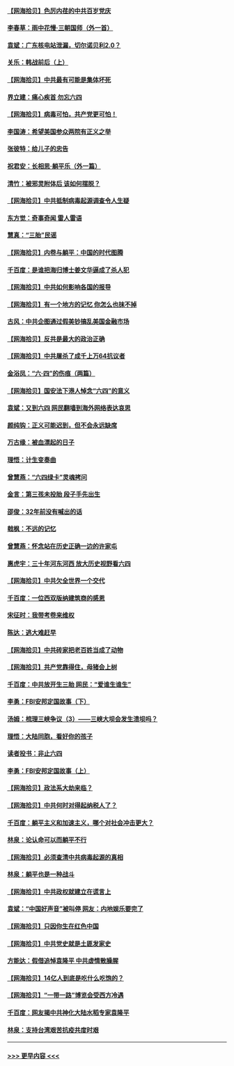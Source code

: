 #### [【网海拾贝】色厉内荏的中共百岁党庆](../pages/nsc993/n13025582.md?t=06171101) 
#### [李春草：雨中花慢‧三朝国师（外一首）](../pages/nsc993/n13025567.md?t=06171101) 
#### [袁斌：广东核电站泄漏，切尔诺贝利2.0？](../pages/nsc993/n13025475.md?t=06171101) 
#### [关乐：韩战前后（上）](../pages/nsc993/n13025387.md?t=06171101) 
#### [【网海拾贝】中共最有可能是集体坏死](../pages/nsc993/n13023101.md?t=06171101) 
#### [界立建：痛心疾首 勿忘六四](../pages/nsc993/n13022339.md?t=06171101) 
#### [【网海拾贝】病毒可怕，共产党更可怕！](../pages/nsc993/n13020728.md?t=06171101) 
#### [李国涛：希望美国参众两院有正义之举](../pages/nsc993/n13020674.md?t=06171101) 
#### [张彼特：给儿子的忠告](../pages/nsc993/n13018934.md?t=06171101) 
#### [祝君安：长相思‧躺平乐（外一篇）](../pages/nsc993/n13018923.md?t=06171101) 
#### [清竹：被邪灵附体后 该如何摆脱？](../pages/nsc993/n13018877.md?t=06171101) 
#### [【网海拾贝】中共抵制病毒起源调查令人生疑](../pages/nsc993/n13017785.md?t=06171101) 
#### [东方觉：奇事奇闻 雷人雷语](../pages/nsc993/n13017577.md?t=06171101) 
#### [慧真：“三胎”民谣](../pages/nsc993/n13017394.md?t=06171101) 
#### [【网海拾贝】内卷与躺平：中国的时代图腾](../pages/nsc993/n13016128.md?t=06171101) 
#### [千百度：是谁把海归博士姜文华逼成了杀人犯](../pages/nsc993/n13015218.md?t=06171101) 
#### [【网海拾贝】中共如何影响各国的报导](../pages/nsc993/n13012599.md?t=06171101) 
#### [【网海拾贝】有一个地方的记忆 你怎么也抹不掉](../pages/nsc993/n13009802.md?t=06171101) 
#### [古风：中共企图通过假美钞搞乱美国金融市场](../pages/nsc993/n13009626.md?t=06171101) 
#### [【网海拾贝】反共是最大的政治正确](../pages/nsc993/n13007051.md?t=06171101) 
#### [【网海拾贝】中共屠杀了成千上万64抗议者](../pages/nsc993/n13002713.md?t=06171101) 
#### [金浴凤：“六·四”的伤痕（两篇）](../pages/nsc993/n13001719.md?t=06171101) 
#### [【网海拾贝】国安法下港人悼念“六四”的意义](../pages/nsc993/n13001039.md?t=06171101) 
#### [袁斌：又到六四 网民翻墙到海外网络表达哀思](../pages/nsc993/n13000995.md?t=06171101) 
#### [颜纯钩：正义可能迟到，但不会永远缺席](../pages/nsc993/n13000920.md?t=06171101) 
#### [万古缘：被血漂起的日子](../pages/nsc993/n13000914.md?t=06171101) 
#### [理悟：计生变奏曲](../pages/nsc993/n13000414.md?t=06171101) 
#### [曾慧燕：“六四绿卡”灵魂拷问](../pages/nsc993/n13000277.md?t=06171101) 
#### [金言：第三孩未投胎 段子手先出生](../pages/nsc993/n13000215.md?t=06171101) 
#### [邵俊：32年前没有喊出的话](../pages/nsc993/n13000181.md?t=06171101) 
#### [戟枫：不远的记忆](../pages/nsc993/n13000121.md?t=06171101) 
#### [曾慧燕：怀念站在历史正确一边的许家屯](../pages/nsc993/n13000073.md?t=06171101) 
#### [惠虎宇：三十年河东河西 放大历史视野看六四](../pages/nsc993/n13000018.md?t=06171101) 
#### [【网海拾贝】中共欠全世界一个交代](../pages/nsc993/n12998706.md?t=06171101) 
#### [千百度：一位西双版纳建筑商的感恩](../pages/nsc993/n12998487.md?t=06171101) 
#### [宋征时：我带考卷来维权](../pages/nsc993/n12994088.md?t=06171101) 
#### [陈达：逃大难赶早](../pages/nsc993/n12993569.md?t=06171101) 
#### [【网海拾贝】中共砖家把老百姓当成了动物](../pages/nsc993/n12993483.md?t=06171101) 
#### [【网海拾贝】共产党靠得住，母猪会上树](../pages/nsc993/n12990730.md?t=06171101) 
#### [千百度：中共放开生三胎 网民：“爱谁生谁生”](../pages/nsc993/n12990644.md?t=06171101) 
#### [李勇：FBI安邦定国故事（下）](../pages/nsc993/n12987854.md?t=06171101) 
#### [汤姆：梳理三峡争议（3）——三峡大坝会发生溃坝吗？](../pages/nsc993/n12989806.md?t=06171101) 
#### [理悟：大陆同胞，看好你的孩子](../pages/nsc993/n12989778.md?t=06171101) 
#### [读者投书：非止六四](../pages/nsc993/n12989673.md?t=06171101) 
#### [李勇：FBI安邦定国故事（上）](../pages/nsc993/n12987749.md?t=06171101) 
#### [【网海拾贝】政法系大劫来临？](../pages/nsc993/n12987596.md?t=06171101) 
#### [【网海拾贝】中共何时对得起纳税人了？](../pages/nsc993/n12985578.md?t=06171101) 
#### [千百度：躺平主义和加速主义，哪个对社会冲击更大？](../pages/nsc993/n12985512.md?t=06171101) 
#### [林泉：论认命可以而躺平不行](../pages/nsc993/n12985505.md?t=06171101) 
#### [【网海拾贝】必须查清中共病毒起源的真相](../pages/nsc993/n12984276.md?t=06171101) 
#### [林泉：躺平也是一种战斗](../pages/nsc993/n12984194.md?t=06171101) 
#### [【网海拾贝】中共政权就建立在谎言上](../pages/nsc993/n12981880.md?t=06171101) 
#### [袁斌：“中国好声音”被叫停 网友：内地娱乐要完了](../pages/nsc993/n12981826.md?t=06171101) 
#### [【网海拾贝】只因你生在红色中国](../pages/nsc993/n12979096.md?t=06171101) 
#### [【网海拾贝】中共党史就是土匪发家史](../pages/nsc993/n12976478.md?t=06171101) 
#### [方能达：假借追悼袁隆平 中共虚情散臊腥](../pages/nsc993/n12976396.md?t=06171101) 
#### [【网海拾贝】14亿人到底是吃什么吃饱的？](../pages/nsc993/n12974125.md?t=06171101) 
#### [【网海拾贝】“一带一路”博览会受西方冷遇](../pages/nsc993/n12971787.md?t=06171101) 
#### [千百度：网友揭中共神化大陆水稻专家袁隆平](../pages/nsc993/n12971733.md?t=06171101) 
#### [林泉：支持台湾艰苦抗疫共度时艰](../pages/nsc993/n12971350.md?t=06171101) 

----
#### [ >>> 更早内容 <<< ](../indexes/nsc993-earlier.md)
